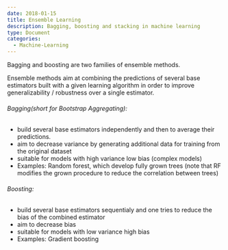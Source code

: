```yaml
---
date: 2018-01-15
title: Ensemble Learning
description: Bagging, boosting and stacking in machine learning
type: Document
categories:
  - Machine-Learning
---
```


Bagging and boosting are two families of ensemble methods.

Ensemble methods aim at combining the predictions of several base estimators built with a given learning algorithm in order to improve generalizability / robustness over a single estimator.

###### Bagging(short for Bootstrap Aggregating):

* build several base estimators independently and then to average their predictions.
* aim to decrease variance by generating additional data for training from the original dataset
* suitable for models with high variance low bias (complex models)
* Examples: Random forest, which develop fully grown trees (note that RF modifies the grown procedure to reduce the correlation between trees)

###### Boosting:

* build several base estimators sequentialy and one tries to reduce the bias of the combined estimator
* aim to decrease bias
* suitable for models with low variance high bias
* Examples:  Gradient boosting
